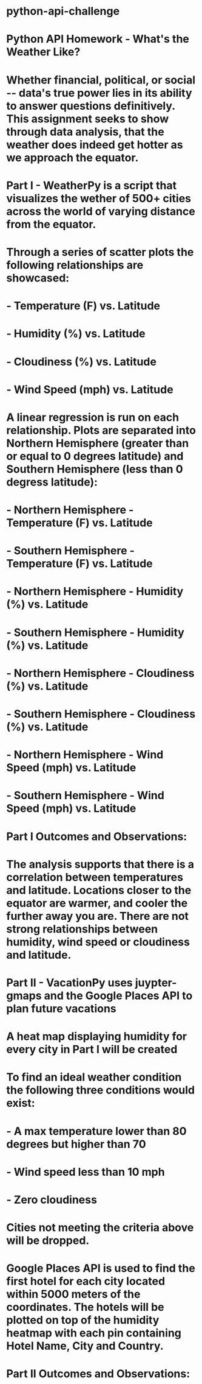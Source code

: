# python-api-challenge
# Python API Homework - What's the Weather Like?
#
# Whether financial, political, or social -- data's true power lies in its ability to answer questions definitively. This assignment seeks to show through data analysis, that the weather does indeed get hotter as we approach the equator. 
#
# Part I - WeatherPy is a script that visualizes the wether of 500+ cities across the world of varying distance from the equator. 
#  Through a series of scatter plots the following relationships are showcased:
# - Temperature (F) vs. Latitude
# - Humidity (%) vs. Latitude
# - Cloudiness (%) vs. Latitude
# - Wind Speed (mph) vs. Latitude
#
# A linear regression is run on each relationship. Plots are separated into Northern Hemisphere (greater than or equal to 0 degrees latitude) and Southern Hemisphere (less than 0 degress latitude):
# - Northern Hemisphere - Temperature (F) vs. Latitude
# - Southern Hemisphere - Temperature (F) vs. Latitude
# - Northern Hemisphere - Humidity (%) vs. Latitude
# - Southern Hemisphere - Humidity (%) vs. Latitude
# - Northern Hemisphere - Cloudiness (%) vs. Latitude
# - Southern Hemisphere - Cloudiness (%) vs. Latitude
# - Northern Hemisphere - Wind Speed (mph) vs. Latitude
# - Southern Hemisphere - Wind Speed (mph) vs. Latitude
#
# Part I Outcomes and Observations:
# The analysis supports that there is a correlation between temperatures and latitude. Locations closer to the equator are warmer, and cooler the further away you are. There are not strong relationships between humidity, wind speed or cloudiness and latitude.
#
#
#
#
# Part II - VacationPy uses juypter-gmaps and the Google Places API to plan future vacations
# A heat map displaying humidity for every city in Part I will be created
# To find an ideal weather condition the following three conditions would exist:
# - A max temperature lower than 80 degrees but higher than 70
# - Wind speed less than 10 mph
# - Zero cloudiness
# Cities not meeting the criteria above will be dropped.
# Google Places API is used to find the first hotel for each city located within 5000 meters of the coordinates. The hotels will be plotted on top of the humidity heatmap with each pin containing Hotel Name, City and Country.
# 
#
# Part II Outcomes and Observations:
#
#
#
#
#
#
#
